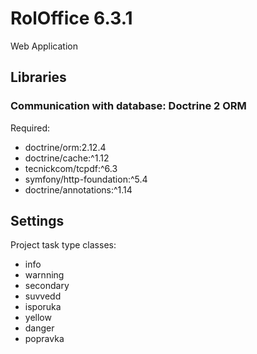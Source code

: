 # RolOffice 6.3.1

Web Application

## Libraries

### Communication with database: Doctrine 2 ORM

Required:
* doctrine/orm:2.12.4
* doctrine/cache:^1.12
* tecnickcom/tcpdf:^6.3
* symfony/http-foundation:^5.4
* doctrine/annotations:^1.14

## Settings

Project task type classes:
* info
* warnning
* secondary
* suvvedd
* isporuka
* yellow
* danger
* popravka
